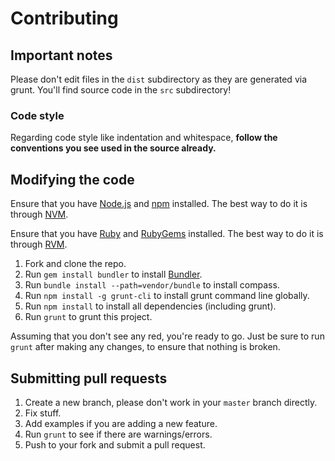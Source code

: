 # Contributing

## Important notes
Please don't edit files in the `dist` subdirectory as they are generated via grunt. You'll find source code in the `src` subdirectory!

### Code style
Regarding code style like indentation and whitespace, **follow the conventions you see used in the source already.**

## Modifying the code

Ensure that you have [Node.js](http://nodejs.org/) and [npm](http://npmjs.org/) installed. The best way to do it is through [NVM](https://github.com/creationix/nvm).

Ensure that you have [Ruby](https://www.ruby-lang.org/) and [RubyGems](https://rubygems.org/) installed. The best way to do it is through [RVM](https://rvm.io/).

1. Fork and clone the repo.
1. Run `gem install bundler` to install [Bundler](http://bundler.io/).
1. Run `bundle install --path=vendor/bundle` to install compass.
1. Run `npm install -g grunt-cli` to install grunt command line globally.
1. Run `npm install` to install all dependencies (including grunt).
1. Run `grunt` to grunt this project.

Assuming that you don't see any red, you're ready to go. Just be sure to run `grunt` after making any changes, to ensure that nothing is broken.

## Submitting pull requests

1. Create a new branch, please don't work in your `master` branch directly.
1. Fix stuff.
1. Add examples if you are adding a new feature.
1. Run `grunt` to see if there are warnings/errors.
1. Push to your fork and submit a pull request.
